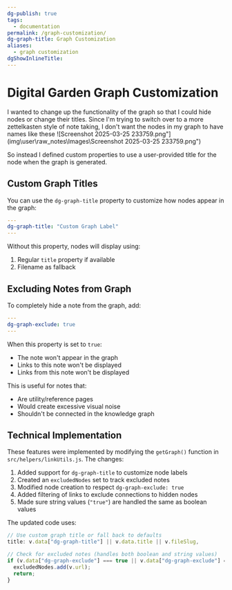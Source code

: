 ```yaml
---
dg-publish: true
tags:
  - documentation
permalink: /graph-customization/
dg-graph-title: Graph Customization
aliases:
  - graph customization
dgShowInlineTitle:
---
```


# Digital Garden Graph Customization

I wanted to change up the functionality of the graph so that I could hide nodes or change their titles. Since I'm trying to switch over to a more zettelkasten style of note taking, I don't want the nodes in my graph to have names like these
![Screenshot 2025-03-25 233759.png"](img\user\raw_notes\Images\Screenshot 2025-03-25 233759.png")

So instead I defined custom properties to use a user-provided title for the node when the graph is generated.
## Custom Graph Titles

You can use the `dg-graph-title` property to customize how nodes appear in the graph:

```yaml
---
dg-graph-title: "Custom Graph Label"
---
```

Without this property, nodes will display using:
1. Regular `title` property if available
2. Filename as fallback

## Excluding Notes from Graph

To completely hide a note from the graph, add:

```yaml
---
dg-graph-exclude: true
---
```

When this property is set to `true`:
- The note won't appear in the graph
- Links to this note won't be displayed
- Links from this note won't be displayed

This is useful for notes that:
- Are utility/reference pages
- Would create excessive visual noise
- Shouldn't be connected in the knowledge graph

## Technical Implementation

These features were implemented by modifying the `getGraph()` function in `src/helpers/linkUtils.js`. The changes:

1. Added support for `dg-graph-title` to customize node labels
2. Created an `excludedNodes` set to track excluded notes
3. Modified node creation to respect `dg-graph-exclude: true`
4. Added filtering of links to exclude connections to hidden nodes
5. Made sure string values (`"true"`) are handled the same as boolean values

The updated code uses:
```javascript
// Use custom graph title or fall back to defaults
title: v.data["dg-graph-title"] || v.data.title || v.fileSlug,

// Check for excluded notes (handles both boolean and string values)
if (v.data["dg-graph-exclude"] === true || v.data["dg-graph-exclude"] === "true") {
  excludedNodes.add(v.url);
  return;
}
```